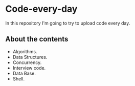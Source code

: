# Code-every-day

In this repository I'm going to try to upload code every day.
 

## About the contents

- Algorithms. 
- Data Structures.
- Concurrency.
- Interview code.
- Data Base.
- Shell.
